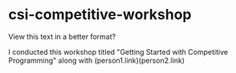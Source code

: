 # csi-competitive-workshop

View this text in a better format?


I conducted this workshop titled "Getting Started with Competitive Programming" along with (person1.link)(person2.link)

